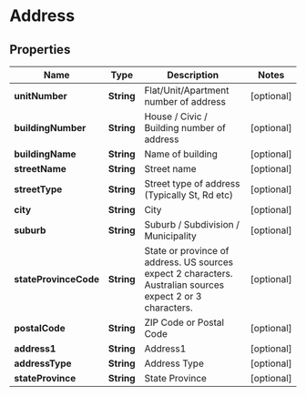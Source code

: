 
# Address

## Properties
Name | Type | Description | Notes
------------ | ------------- | ------------- | -------------
**unitNumber** | **String** | Flat/Unit/Apartment number of address |  [optional]
**buildingNumber** | **String** | House / Civic / Building number of address |  [optional]
**buildingName** | **String** | Name of building |  [optional]
**streetName** | **String** | Street name |  [optional]
**streetType** | **String** | Street type of address (Typically St, Rd etc) |  [optional]
**city** | **String** | City |  [optional]
**suburb** | **String** | Suburb / Subdivision / Municipality |  [optional]
**stateProvinceCode** | **String** | State or province of address. US sources expect 2 characters. Australian sources expect 2 or 3 characters. |  [optional]
**postalCode** | **String** | ZIP Code or Postal Code |  [optional]
**address1** | **String** | Address1 |  [optional]
**addressType** | **String** | Address Type |  [optional]
**stateProvince** | **String** | State Province |  [optional]



